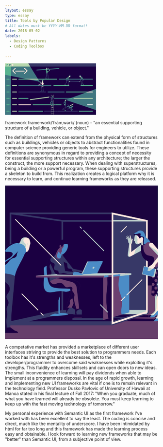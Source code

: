 ```yaml
---
layout: essay
type: essay
title: Tools by Popular Design
# All dates must be YYYY-MM-DD format!
date: 2018-05-02
labels:
  - Design Patterns
  - Coding Toolbox
  
---
```


<img class="ui small left floated rounded image" src="/images/design1.png">

framework frame·work/ˈfrāmˌwərk/ (noun) - "an essential supporting structure of a building, vehicle, or object."

The definition of framework can extend from the physical form of structures such as buildings, vehicles or objects to abstract functionalities found in computer science providing generic tools for engineers to utilize. These definitions are synonymous in regard to providing a concept of necessity for essential supporting structures within any architecture; the larger the construct, the more support necessary. When dealing with superstructures, being a building or a powerful program, these supporting structures provide a skeleton to build from. This realization creates a logical platform why it is necessary to learn, and continue learning frameworks as they are released. 

<img class="ui medium centered rounded image" src="/images/design2.png">

A competative market has provided a marketplace of different user interfaces striving to provide the best solution to programmers needs. Each toolbox has it's strengths and weaknesses, left to the developer/programmer to overcome said weaknesses while exploiting it's strengths. This fluidity enhances skillsets and can open doors to new ideas. The small inconvenience of learning will pay dividends when able to implement at a programmers disposal. In the age of rapid growth, learning and implementing new UI frameworks are vital if one is to remain relevant in the technology field. Professor Dusko Pavlovic of University of Hawaii at Manoa stated in his final lecture of Fall 2017: "When you graduate, much of what you have learned will already be obsolete. You must keep learning to keep up with the fast moving technology of tomorrow." 

My personal experience with Semantic UI as the first framework I've worked with has been excellent to say the least. The coding is concise and direct, much like the mentality of underscore. I have been intimidated by html for far too long and this framework has made the learning process easy and obtainable. I look forward to learning new frameworks that may be "better" than Semantic UI, from a subjective point of view. 

